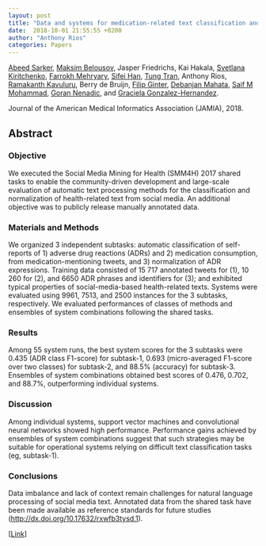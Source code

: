 ```yaml
---
layout: post
title: "Data and systems for medication-related text classification and concept normalization from Twitter: insights from the Social Media Mining for Health (SMM4H)-2017 shared task"
date:  2018-10-01 21:55:55 +0200
author: "Anthony Rios"
categories: Papers
---
```


<a href="https://abeedsarker.com/">Abeed Sarker</a>, <a href="http://mabelous.com/">Maksim Belousov</a>, Jasper Friedrichs, Kai Hakala, <a href="https://www.svkir.com/">Svetlana Kiritchenko</a>, <a href="https://research.utu.fi/converis/portal/Person/1099985">Farrokh Mehryary</a>, <a href="https://scholar.google.com/citations?user=Y2N8_WwAAAAJ&hl=en">Sifei Han</a>, <a href="http://tttran.net">Tung Tran</a>, Anthony Rios, <a href="https://scholar.google.com/citations?user=Y2N8_WwAAAAJ&hl=en">Ramakanth Kavuluru</a>, Berry de Bruijn, <a href="https://fginter.github.io/">Filip Ginter</a>, <a href="https://sites.google.com/a/ualr.edu/debanjan-mahata/">Debanjan Mahata</a>, <a href="http://saifmohammad.com/">Saif M Mohammad</a>, <a href="https://personalpages.manchester.ac.uk/staff/gnenadic/">Goran Nenadic</a>, and <a href="https://healthlanguageprocessing.org/">Graciela Gonzalez-Hernandez</a>.

Journal of the American Medical Informatics Association (JAMIA), 2018.

## Abstract

### Objective
We executed the Social Media Mining for Health (SMM4H) 2017 shared tasks to enable the community-driven development and large-scale evaluation of automatic text processing methods for the classification and normalization of health-related text from social media. An additional objective was to publicly release manually annotated data.

### Materials and Methods
We organized 3 independent subtasks: automatic classification of self-reports of 1) adverse drug reactions (ADRs) and 2) medication consumption, from medication-mentioning tweets, and 3) normalization of ADR expressions. Training data consisted of 15 717 annotated tweets for (1), 10 260 for (2), and 6650 ADR phrases and identifiers for (3); and exhibited typical properties of social-media-based health-related texts. Systems were evaluated using 9961, 7513, and 2500 instances for the 3 subtasks, respectively. We evaluated performances of classes of methods and ensembles of system combinations following the shared tasks.

### Results
Among 55 system runs, the best system scores for the 3 subtasks were 0.435 (ADR class F1-score) for subtask-1, 0.693 (micro-averaged F1-score over two classes) for subtask-2, and 88.5% (accuracy) for subtask-3. Ensembles of system combinations obtained best scores of 0.476, 0.702, and 88.7%, outperforming individual systems.

### Discussion
Among individual systems, support vector machines and convolutional neural networks showed high performance. Performance gains achieved by ensembles of system combinations suggest that such strategies may be suitable for operational systems relying on difficult text classification tasks (eg, subtask-1).

### Conclusions
Data imbalance and lack of context remain challenges for natural language processing of social media text. Annotated data from the shared task have been made available as reference standards for future studies (http://dx.doi.org/10.17632/rxwfb3tysd.1).

[<a href="https://academic.oup.com/jamia/advance-article/doi/10.1093/jamia/ocy114/5113021">Link</a>]
